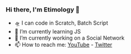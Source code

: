 ### Hi there, I'm Etimology 👋

- 🛸 I can code in Scratch, Batch Script
- 🌱 I’m currently learning JS
- 🔭 I’m currently working on a Social Network
- 📫 How to reach me: [YouTube](https://www.youtube.com/channel/UCohKir-O0ZqYlfwywLaIKpw) - [Twitter](https://twitter.com/etimologyyy)
